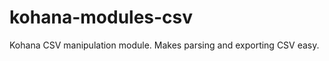kohana-modules-csv
==================

Kohana CSV manipulation module. Makes parsing and exporting CSV easy.